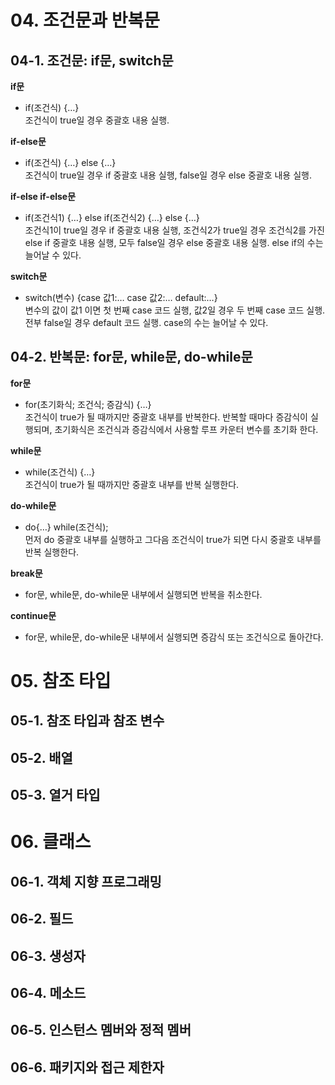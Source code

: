 # 04. 조건문과 반복문

## 04-1. 조건문: if문, switch문

**if문**

- if(조건식) {…}  
  조건식이 true일 경우 중괄호 내용 실행.

**if-else문**

- if(조건식) {…} else {…}  
  조건식이 true일 경우 if 중괄호 내용 실행, false일 경우 else 중괄호 내용 실행.

**if-else if-else문**

- if(조건식1) {…} else if(조건식2) {…} else {…}  
  조건식1이 true일 경우 if 중괄호 내용 실행, 조건식2가 true일 경우 조건식2를 가진 else if 중괄호 내용 실행, 모두 false일 경우 else 중괄호 내용 실행. else if의 수는 늘어날 수 있다.

**switch문**

- switch(변수) {case 값1:… case 값2:… default:…}  
  변수의 값이 값1 이면 첫 번째 case 코드 실행, 값2일 경우 두 번째 case 코드 실행. 전부 false일 경우 default 코드 실행. case의 수는 늘어날 수 있다.

## 04-2. 반복문: for문, while문, do-while문

**for문**

- for(초기화식; 조건식; 증감식) {…}  
  조건식이 true가 될 때까지만 중괄호 내부를 반복한다. 반복할 때마다 증감식이 실행되며, 초기화식은 조건식과 증감식에서 사용할 루프 카운터 변수를 초기화 한다.

**while문**

- while(조건식) {…}  
  조건식이 true가 될 때까지만 중괄호 내부를 반복 실행한다.

**do-while문**

- do{…} while(조건식);  
  먼저 do 중괄호 내부를 실행하고 그다음 조건식이 true가 되면 다시 중괄호 내부를 반복 실행한다.

**break문**

- for문, while문, do-while문 내부에서 실행되면 반복을 취소한다.

**continue문**

- for문, while문, do-while문 내부에서 실행되면 증감식 또는 조건식으로 돌아간다.

# 05. 참조 타입

## 05-1. 참조 타입과 참조 변수

## 05-2. 배열

## 05-3. 열거 타입

# 06. 클래스

## 06-1. 객체 지향 프로그래밍

## 06-2. 필드

## 06-3. 생성자

## 06-4. 메소드

## 06-5. 인스턴스 멤버와 정적 멤버

## 06-6. 패키지와 접근 제한자
